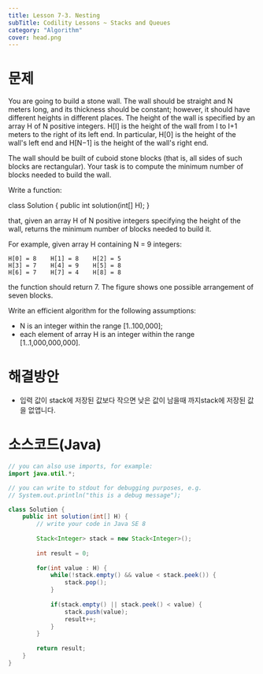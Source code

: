 ```yaml
---
title: Lesson 7-3. Nesting
subTitle: Codility Lessons ~ Stacks and Queues
category: "Algorithm"
cover: head.png
---
```


# 문제
You are going to build a stone wall. The wall should be straight and N meters long, and its thickness should be constant; however, it should have different heights in different places. The height of the wall is specified by an array H of N positive integers. H[I] is the height of the wall from I to I+1 meters to the right of its left end. In particular, H[0] is the height of the wall's left end and H[N−1] is the height of the wall's right end.

The wall should be built of cuboid stone blocks (that is, all sides of such blocks are rectangular). Your task is to compute the minimum number of blocks needed to build the wall.

Write a function:

class Solution { public int solution(int[] H); }

that, given an array H of N positive integers specifying the height of the wall, returns the minimum number of blocks needed to build it.

For example, given array H containing N = 9 integers:

    H[0] = 8    H[1] = 8    H[2] = 5
    H[3] = 7    H[4] = 9    H[5] = 8
    H[6] = 7    H[7] = 4    H[8] = 8
the function should return 7. The figure shows one possible arrangement of seven blocks.

Write an efficient algorithm for the following assumptions:

* N is an integer within the range [1..100,000];
* each element of array H is an integer within the range [1..1,000,000,000].

# 해결방안
* 입력 값이 stack에 저장된 값보다 작으면 낮은 값이 남을때 까지stack에 저장된 값을 없앱니다.

# 소스코드(Java)
```java
// you can also use imports, for example:
import java.util.*;

// you can write to stdout for debugging purposes, e.g.
// System.out.println("this is a debug message");

class Solution {
    public int solution(int[] H) {
        // write your code in Java SE 8
        
        Stack<Integer> stack = new Stack<Integer>();
        
        int result = 0;
        
        for(int value : H) {
            while(!stack.empty() && value < stack.peek()) {
                stack.pop();
            }
            
            if(stack.empty() || stack.peek() < value) {
                stack.push(value);
                result++;
            }
        }
        
        return result;
    }
}
```
